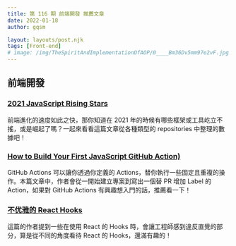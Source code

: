 ```yaml
---
title: 第 116 期 前端開發 推薦文章
date: 2022-01-18
author: gqsm

layout: layouts/post.njk
tags: [Front-end]
# image: /img/TheSpiritAndImplementationOfAOP/0____Bm36Dv5mm97e2vF.jpg
---
```


## 前端開發
<!-- summary -->

### [2021 JavaScript Rising Stars](https://risingstars.js.org/2021/en)

前端進化的速度如此之快，那你知道在 2021 年的時候有哪些框架或工具屹立不搖，或是崛起了嗎？一起來看看這篇文章從各種類型的 repositories 中整理的數據吧！

<!-- summary -->

### [How to Build Your First JavaScript GitHub Action)](https://www.freecodecamp.org/news/build-your-first-javascript-github-action/)

GitHub Actions 可以讓你透過你定義的 Actions，替你執行一些固定且重複的操作。本篇文章中，作者會從一開始建立專案到寫出一個替 PR 增加 Label 的 Action，如果對 GitHub Actions 有興趣想入門的話，推薦看一下！

### [不优雅的 React Hooks](https://juejin.cn/post/7051535411042058271)

這篇的作者提到一些在使用 React 的 Hooks 時，會讓工程師感到違反直覺的部分，算是從不同的角度看待 React 的 Hooks，還滿有趣的！
